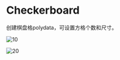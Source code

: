 # Checkerboard

创建棋盘格polydata，可设置方格个数和尺寸。

![10](C:\Users\Ariemedi-09\Desktop\10.png)

![20](C:\Users\Ariemedi-09\Desktop\20.png)

